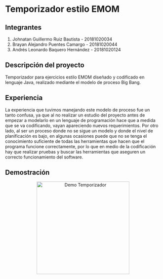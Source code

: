 # Temporizador estilo EMOM

<h2>Integrantes</h2>

<ol>
  <li>Johnatan Guillermo Ruiz Bautista - 20181020034</li>
  <li>Brayan Alejandro Puentes Camargo - 20181020044</li>
  <li>Andrés Leonardo Baquero Hernández - 20181020124</li>
</ol>

<h2>Descripción del proyecto</h2>
<p>Temporizador para ejercicios estilo EMOM diseñado y codificado en lenguaje Java, realizado mediante el modelo de proceso Big Bang.</p>

<h2>Experiencia</h2>
<p>La experiencia que tuvimos manejando este modelo de proceso fue un tanto confusa, 
ya que al no realizar un estudio del proyecto antes de empezar a modelarlo en un lenguaje de programación hace que a medida que se va codificando, 
vayan apareciendo nuevos requerimientos. Por otro lado, al ser un proceso donde no se sigue un modelo y donde el nivel de planificación es bajo, en algunas ocasiones
puede que no se tenga el conocimiento suficiente de todas las herramientas que hacen que el programa funcione correctamente, por lo que en medio de la codificación
hay que realizar pruebas y buscar las herramientas que aseguren un correcto funcionamiento del software.</p>

<h2>Demostración</h2>
<div>
  <p style="text-align: center;">
    <img src="https://user-images.githubusercontent.com/62530365/114047280-2ecda700-984f-11eb-9fe2-98c96c826861.jpg" alt="Demo Temporizador" width="300px">
  </p>
</div>

